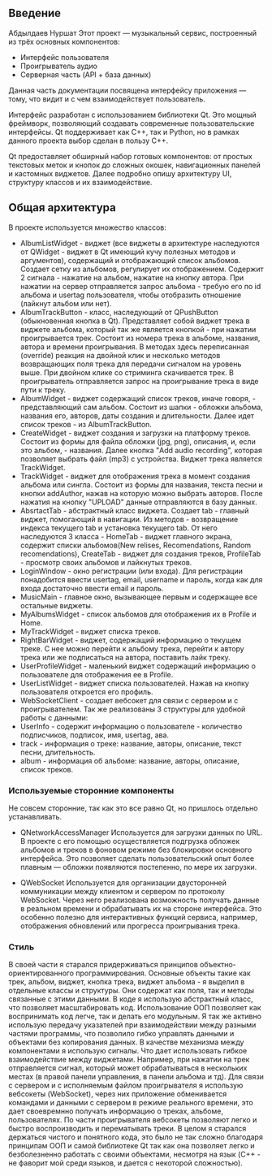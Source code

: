 ## Введение
Абдылдаев Нуршат
Этот проект — музыкальный сервис, построенный из трёх основных компонентов:
- Интерфейс пользователя
- Проигрыватель аудио
- Серверная часть (API + база данных)
    
Данная часть документации посвящена интерфейсу приложения — тому, что видит и с чем взаимодействует пользователь.

Интерфейс разработан с использованием библиотеки Qt. Это мощный фреймворк, позволяющий создавать современные пользовательские интерфейсы. Qt поддерживает как C++, так и Python, но в рамках данного проекта выбор сделан в пользу C++.

Qt предоставляет обширный набор готовых компонентов: от простых текстовых меток и кнопок до сложных окошек, навигационных панелей и кастомных виджетов.
Далее подробно опишу архитектуру UI, структуру классов и их взаимодействие.

## Общая архитектура
В проекте используется множество классов:
- AlbumListWidget - виджет (все виджеты в архитектуре наследуются от QWidget - виджет в Qt имеющий кучу полезных методов и аргументов), содержащий и отображающий список альбомов. Создает сетку из альбомов, регулирует их отображением. Содержит 2 сигнала - нажатие на альбом, нажатие на кнопку автора. При нажатии на сервер отправляется запрос альбома - требую его по id альбома и usertag пользователя, чтобы отобразить отношение (лайкнут альбом или нет).
- AlbumTrackButton - класс, наследующий от QPushButton (обыкновенная кнопка в Qt). Представляет собой виджет трека в виджете альбома, который так же является кнопкой - при нажатии проигрывается трек. Состоит из номера трека в альбоме, названия, автора и времени проигрывания. В методах здесь переписанная (override) реакция на двойной клик и несколько методов возвращающих поля трека для передачи сигналом на уровень выше. При двойном клике со стриминга скачивается трек. В проигрыватель отправляется запрос на проигрывание трека в виде пути к треку.
- AlbumWidget - виджет содержащий список треков, иначе говоря, - представляющий сам альбом. Состоит из шапки - обложки альбома, названия его, авторов, даты создания и длительности. Далее идет список треков - из AlbumTrackButton.
- CreateWidget - виджет создания и загрузки на платформу треков. Состоит из формы для файла обложки (jpg, png), описания, и, если это альбом, - названия. Далее кнопка "Add audio recording", которая позволяет выбрать файл (mp3) с устройства. Виджет трека является  TrackWidget.
- TrackWidget - виджет для отображения трека в момент создания альбома или сингла. Состоит из формы для названия, текста песни и кнопки addAuthor, нажав на которую можно выбрать авторов. После нажатия на кнопку "UPLOAD" данные отправляются в базу данных.
- AbsrtactTab - абстрактный класс виджета. Создает tab - главный виджет, помогающий в навигации. Из методов - возвращение индекса текущего tab и установка текущего tab. От него наследуются 3 класса -  HomeTab - виджет главного экрана, содержит списки альбомов(New relises, Recomendations, Random recomendations), CreateTab - виджет для создания треков, ProfileTab - просмотр своих альбомов и лайкнутых треков.
- LoginWindow - окно регистрации (или входа). Для регистрации понадобится ввести usertag, email, username и пароль, когда как для входа достаточно ввести email и пароль. 
- MusicMain - главное окно, вызывающее первым и содержащее все остальные виджеты.
- MyAlbumsWidget - список альбомов для отображения их в Profile и Home.
- MyTrackWidget - виджет списка треков.
- RightBarWidget - виджет, содержащий информацию о текущем треке. С нее можно перейти к альбому трека, перейти  к автору трека или же подписаться на автора, поставить лайк треку.
- UserProfileWidget - маленький виджет содержащий информацию о пользователе для отображения ее в Profile.
- UserListWidget - виджет списка пользователей. Нажав на кнопку пользователя откроется его профиль.
- WebSocketClient - создает вебсокет для связи с сервером и с проигрывателем.
Так же реализованы 3 структуры для удобной работы с данными:
- UserInfo - содержит информацию о пользователе - количество подписчиков, подписок, имя, usertag, ава.
- track - информация о треке: название, авторы, описание, текст песни, длительность.
- album - информация об альбоме: название, авторы, описание, список треков.
###  Используемые сторонние компоненты
Не совсем сторонние, так как это все равно Qt, но пришлось отдельно устанавливать.
- QNetworkAccessManager
    Используется для загрузки данных по URL. В проекте с его помощью осуществляется подгрузка обложек альбомов и треков в фоновом режиме без блокировки основного интерфейса. Это позволяет сделать пользовательский опыт более плавным — обложки появляются постепенно, по мере их загрузки.
    
- QWebSocket
    Используется для организации двусторонней коммуникации между клиентом и сервером по протоколу WebSocket. Через него реализована возможность получать данные в реальном времени и обрабатывать их на стороне интерфейса. Это особенно полезно для интерактивных функций сервиса, например, отображения обновлений или прогресса проигрывания трека.
### Стиль
В своей части я старался придерживаться принципов объектно-ориентированного программирования. Основные объекты такие как трек, альбом, виджет, кнопка трека, виджет альбома - я выделил в отдельные классы и структуры. Они содержат как поля, так и методы связанные с этими данными. В коде я использую абстрактный класс, что позволяет масштабировать код. Использование ООП позволяет как воспринимать код легче, так и делать его модульным.
Я так же активно использую передачу указателей при взаимодействии между разными частями программы, что позволило гибко управлять данными и объектами без копирования данных.
В качестве механизма между компонентами я использую сигналы. Что дает использовать гибкое взаимодействие между виджетами. Например, при нажатии на трек отправляется сигнал, который может обрабатываться в нескольких местах (в правой панели управления, в панели альбома и тд). Для связи с сервером и с исполняемым файлом проигрывателя я использую вебсокеты (WebSocket), через них приложение обменивается командами и данными с сервером в режиме реального времени, это дает своевремнно получать информацию о треках, альбоме, пользователях. По части проигрывателя вебсокеты позволяют легко и быстро воспроизводить и перематывать треки. 
В целом я старался держаться чистого и понятного кода, это было не так сложно благодаря принципам ООП и самой библиотеке Qt так как она позволяет легко и безболезненно работать с своими объектами, несмотря на язык (C++ - не фаворит мой среди языков, и дается с некоторой сложностью).
